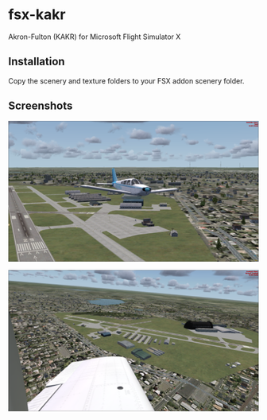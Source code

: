 # fsx-kakr
Akron-Fulton (KAKR) for Microsoft Flight Simulator X


## Installation

Copy the scenery and texture folders to your FSX addon scenery folder.


## Screenshots

![Screenshot1](Screenshot1.png)

![Screenshot2](Screenshot2.png)